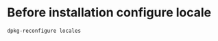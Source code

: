 Before installation configure locale
====================================

    dpkg-reconfigure locales

